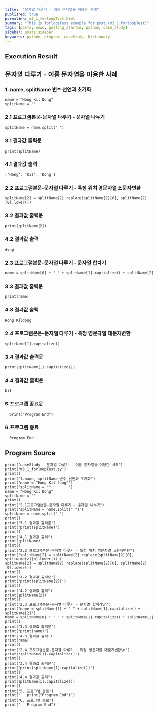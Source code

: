 ```yaml
---
title:  "문자열 다루기 - 이름 문자열을 이용한 사례"
published: true
permalink: m3_1_forloopTest.html
summary: "This is forloopTest example for post.(m3_1_forloopTest)"
tags: [posts, news, getting_started, python, case_study]
sidebar: posts_sidebar
keywords: python, program, caseStudy, Dictionary
---
```

## Execution Result

## 문자열 다루기 - 이름 문자열을 이용한 사례

### 1. name, splitName 변수 선언과 초기화
```
name = "Hong Kil Dong"
splitName = ""        
```
### 2.1 프로그램본문-문자열 다루기 - 문자열 나누기
```
splitName = name.split(" ")
```
### 3.1 결과값 출력문
```
print(splitName)
```
### 4.1 결과값 출력
```
['Hong', 'Kil', 'Dong']
```
### 2.2 프로그램본문-문자열 다루기 - 특정 위치 영문자열 소문자변환
```
splitName[2] = splitName[2].replace(splitName[2][0], splitName[2][0].lower())
```
### 3.2 결과값 출력문
```
print(splitName[2])
```
### 4.2 결과값 출력
```
dong
```
### 2.3 프로그램본문-문자열 다루기 - 문자열 합치기
```
name = splitName[0] + " " + splitName[1].capitalize() + splitName[2]
```
### 3.3 결과값 출력문
```
print(name)
```
### 4.3 결과값 출력
```
Hong Kildong
```
### 2.4 프로그램본문-문자열 다루기 - 특정 영문자열 대문자변환
```
splitName[1].capitalize()
```
### 3.4 결과값 출력문
```
print(splitName[1].capitalize())
```
### 4.4 결과값 출력문
```
Kil
```
### 5.프로그램 종료문
```
  print("Program End")
```
### 6.프로그램 종료
```  
  Program End
```
## Program Source
```
print('caseStudy - 문자열 다루기 - 이름 문자열을 이용한 사례')
print('m3_1_forloopTest.py')
print()
print("1.name, splitName 변수 선언과 초기화")
print('name = "Hong Kil Dong"')
print('splitName = ""        ')
name = "Hong Kil Dong"
splitName = ""
print()
print("2.1프로그램본문-문자열 다루기 - 문자열 나누기")
print('splitName = name.split(" ")')
splitName = name.split(" ")
print()
print("3.1 결과값 출력문")
print('print(splitName)')
print()
print("4.1 결과값 출력")
print(splitName)
print()
print("2.2 프로그램본문-문자열 다루기 - 특정 위치 영문자열 소문자변환")
print('splitName[2] = splitName[2].replace(splitName[2][0], splitName[2][0].lower())')
splitName[2] = splitName[2].replace(splitName[2][0], splitName[2][0].lower())
print()
print("3.2 결과값 출력문")
print('print(splitName[2])')
print()
print("4.2 결과값 출력")
print(splitName[2])
print()
print("2.3 프로그램본문-문자열 다루기 - 문자열 합치기\n")
print('name = splitName[0] + " " + splitName[1].capitalize() + splitName[2]')
name = splitName[0] + " " + splitName[1].capitalize() + splitName[2]
print()
print("3.3 결과값 출력문")
print('print(name)')
print("4.3 결과값 출력")
print(name)
print()
print("2.4 프로그램본문-문자열 다루기 - 특정 영문자열 대문자변환\n")
print('splitName[1].capitalize()')
print()
print("3.4 결과값 출력문")
print('print(splitName[1].capitalize())')
print()
print("4.4 결과값 출력")
print(splitName[1].capitalize())
print()
print('5. 프로그램 종료')
print('   print("Program End")')
print('6. 프로그램 종료')
print("   Program End")
```
